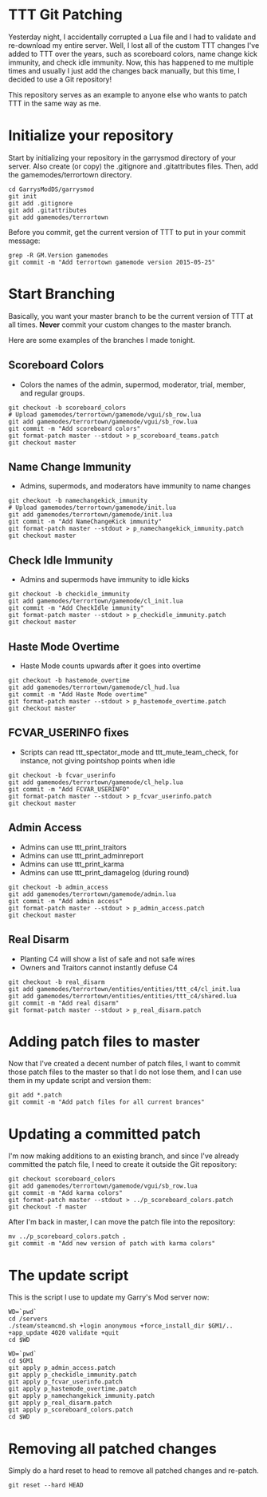 # TTT Git Patching
Yesterday night, I accidentally corrupted a Lua file and I had to validate and re-download my entire server. Well, I lost all of the custom TTT changes I've added to TTT over the years, such as scoreboard colors, name change kick immunity, and check idle immunity. Now, this has happened to me multiple times and usually I just add the changes back manually, but this time, I decided to use a Git repository!

This repository serves as an example to anyone else who wants to patch TTT in the same way as me.

# Initialize your repository
Start by initializing your repository in the garrysmod directory of your server. Also create (or copy) the .gitignore and .gitattributes files. Then, add the gamemodes/terrortown directory.

```
cd GarrysModDS/garrysmod
git init
git add .gitignore
git add .gitattributes
git add gamemodes/terrortown
```

Before you commit, get the current version of TTT to put in your commit message:

```
grep -R GM.Version gamemodes
git commit -m "Add terrortown gamemode version 2015-05-25"
```

# Start Branching
Basically, you want your master branch to be the current version of TTT at all times. **Never** commit your custom changes to the master branch.

Here are some examples of the branches I made tonight.

## Scoreboard Colors
- Colors the names of the admin, supermod, moderator, trial, member, and regular groups.

```
git checkout -b scoreboard_colors
# Upload gamemodes/terrortown/gamemode/vgui/sb_row.lua
git add gamemodes/terrortown/gamemode/vgui/sb_row.lua
git commit -m "Add scoreboard colors"
git format-patch master --stdout > p_scoreboard_teams.patch
git checkout master
```

## Name Change Immunity
- Admins, supermods, and moderators have immunity to name changes

```
git checkout -b namechangekick_immunity
# Upload gamemodes/terrortown/gamemode/init.lua
git add gamemodes/terrortown/gamemode/init.lua
git commit -m "Add NameChangeKick immunity"
git format-patch master --stdout > p_namechangekick_immunity.patch
git checkout master
```

## Check Idle Immunity
- Admins and supermods have immunity to idle kicks

```
git checkout -b checkidle_immunity
git add gamemodes/terrortown/gamemode/cl_init.lua
git commit -m "Add CheckIdle immunity"
git format-patch master --stdout > p_checkidle_immunity.patch
git checkout master
```

## Haste Mode Overtime
- Haste Mode counts upwards after it goes into overtime

```
git checkout -b hastemode_overtime
git add gamemodes/terrortown/gamemode/cl_hud.lua
git commit -m "Add Haste Mode overtime"
git format-patch master --stdout > p_hastemode_overtime.patch
git checkout master
```

## FCVAR_USERINFO fixes
- Scripts can read ttt_spectator_mode and ttt_mute_team_check, for instance, not giving pointshop points when idle

```
git checkout -b fcvar_userinfo
git add gamemodes/terrortown/gamemode/cl_help.lua
git commit -m "Add FCVAR_USERINFO"
git format-patch master --stdout > p_fcvar_userinfo.patch
git checkout master
```

## Admin Access
- Admins can use ttt_print_traitors
- Admins can use ttt_print_adminreport
- Admins can use ttt_print_karma
- Admins can use ttt_print_damagelog (during round)

```
git checkout -b admin_access
git add gamemodes/terrortown/gamemode/admin.lua
git commit -m "Add admin access"
git format-patch master --stdout > p_admin_access.patch
git checkout master
```

## Real Disarm
- Planting C4 will show a list of safe and not safe wires
- Owners and Traitors cannot instantly defuse C4

```
git checkout -b real_disarm
git add gamemodes/terrortown/entities/entities/ttt_c4/cl_init.lua
git add gamemodes/terrortown/entities/entities/ttt_c4/shared.lua
git commit -m "Add real disarm"
git format-patch master --stdout > p_real_disarm.patch
```

# Adding patch files to master
Now that I've created a decent number of patch files, I want to commit those patch files to the master so that I do not lose them, and I can use them in my update script and version them:

```
git add *.patch
git commit -m "Add patch files for all current brances"
```

# Updating a committed patch
I'm now making additions to an existing branch, and since I've already committed the patch file, I need to create it outside the Git repository:

```
git checkout scoreboard_colors
git add gamemodes/terrortown/gamemode/vgui/sb_row.lua
git commit -m "Add karma colors"
git format-patch master --stdout > ../p_scoreboard_colors.patch
git checkout -f master
```

After I'm back in master, I can move the patch file into the repository:

```
mv ../p_scoreboard_colors.patch .
git commit -m "Add new version of patch with karma colors"
```

# The update script
This is the script I use to update my Garry's Mod server now:

```
WD=`pwd`
cd /servers
./steam/steamcmd.sh +login anonymous +force_install_dir $GM1/.. +app_update 4020 validate +quit
cd $WD

WD=`pwd`
cd $GM1
git apply p_admin_access.patch
git apply p_checkidle_immunity.patch
git apply p_fcvar_userinfo.patch
git apply p_hastemode_overtime.patch
git apply p_namechangekick_immunity.patch
git apply p_real_disarm.patch
git apply p_scoreboard_colors.patch
cd $WD
```

# Removing all patched changes
Simply do a hard reset to head to remove all patched changes and re-patch.

`git reset --hard HEAD`
